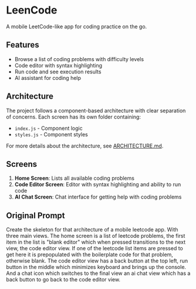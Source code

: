 # LeenCode

A mobile LeetCode-like app for coding practice on the go.

## Features

- Browse a list of coding problems with difficulty levels
- Code editor with syntax highlighting
- Run code and see execution results
- AI assistant for coding help

## Architecture

The project follows a component-based architecture with clear separation of concerns. Each screen has its own folder containing:
- `index.js` - Component logic
- `styles.js` - Component styles

For more details about the architecture, see [ARCHITECTURE.md](./src/ARCHITECTURE.md).

## Screens

1. **Home Screen**: Lists all available coding problems
2. **Code Editor Screen**: Editor with syntax highlighting and ability to run code
3. **AI Chat Screen**: Chat interface for getting help with coding problems

## Original Prompt
Create the skeleton for that architecture of a mobile leetcode app. With three main views. The home screen is a list of leetcode problems, the first item in the list is "blank editor" which when pressed transitions to the next view, the code editor view. If one of the leetcode list items are pressed to get here it is prepopulated with the boilerplate code for that problem, otherwise blank. The code editor view has a back button at the top left, run button in the middle which minimizes keyboard and brings up the console. And a chat icon which switches to the final view an ai chat view which has a back button to go back to the code editor view.